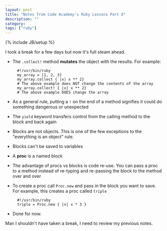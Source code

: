 ```yaml
---
layout: post
title: "Notes from Code Academy's Ruby Lessons Part 8"
description: ""
category: 
tags: ["ruby"]
---
```

{% include JB/setup %}

I took a break for a few days but now it's full steam ahead.

* The ``.collect!`` method **mutates** the object with the results.  For example:

		#!/usr/bin/ruby
		my_array = [1, 2, 3]
		my_array.collect { |x| x ** 2}
		# The above example does NOT change the contents of the array
		my_array.collect! { |x| x ** 2}
		# The above example DOES change the array

* As a general rule, putting a ``!`` on the end of a method signifies it could do something dangerous or unexpected
* The ``yield`` keyword transfers control from the calling method to the block and back again
* Blocks are not objects.  This is one of the few exceptions to the "everything is an object" rule.
* Blocks can't be saved to variables
* A **proc** is a named block
* The advantage of procs vs blocks is code re-use.  You can pass a proc to a method instead of re-typing and re-passing the block to the method over and over
* To create a proc call ``Proc.new`` and pass in the block you want to save.  For example, this creates a proc called ``triple``

		#!/usr/bin/ruby
		triple = Proc.new { |x| x * 3 }

* Done for now.

Man I shouldn't have taken a break, I need to review my previous notes.